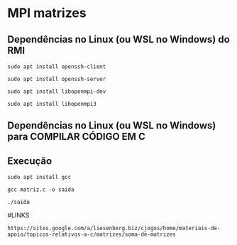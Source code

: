 # MPI matrizes
## Dependências no Linux (ou WSL no Windows) do RMI

```
sudo apt install openssh-client
```
```
sudo apt install openssh-server
```

```
sudo apt install libopenmpi-dev
```

```
sudo apt install libopenmpi3
```
## Dependências no Linux (ou WSL no Windows) para COMPILAR CÓDIGO EM C 

## Execução
```
sudo apt install gcc
```

```
gcc matriz.c -o saida
```
```
./saida
```

#LINKS
```
https://sites.google.com/a/liesenberg.biz/cjogos/home/materiais-de-apoio/topicos-relativos-a-c/matrizes/soma-de-matrizes
```
